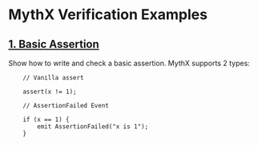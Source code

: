 # MythX Verification Examples

## [1. Basic Assertion](/01_BasicAssert)

Show how to write and check a basic assertion. MythX supports 2 types:

```
    // Vanilla assert
    
    assert(x != 1);

    // AssertionFailed Event

    if (x == 1) {
        emit AssertionFailed("x is 1");        
    }
```

